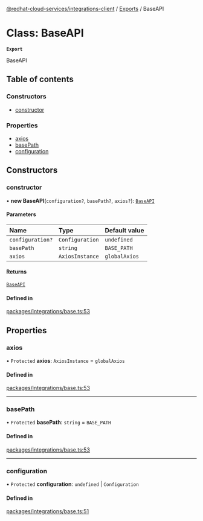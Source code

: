 [@redhat-cloud-services/integrations-client](../README.md) / [Exports](../modules.md) / BaseAPI

# Class: BaseAPI

**`Export`**

BaseAPI

## Table of contents

### Constructors

- [constructor](BaseAPI.md#constructor)

### Properties

- [axios](BaseAPI.md#axios)
- [basePath](BaseAPI.md#basepath)
- [configuration](BaseAPI.md#configuration)

## Constructors

### constructor

• **new BaseAPI**(`configuration?`, `basePath?`, `axios?`): [`BaseAPI`](BaseAPI.md)

#### Parameters

| Name | Type | Default value |
| :------ | :------ | :------ |
| `configuration?` | `Configuration` | `undefined` |
| `basePath` | `string` | `BASE_PATH` |
| `axios` | `AxiosInstance` | `globalAxios` |

#### Returns

[`BaseAPI`](BaseAPI.md)

#### Defined in

[packages/integrations/base.ts:53](https://github.com/RedHatInsights/javascript-clients/blob/main/packages/integrations/base.ts#L53)

## Properties

### axios

• `Protected` **axios**: `AxiosInstance` = `globalAxios`

#### Defined in

[packages/integrations/base.ts:53](https://github.com/RedHatInsights/javascript-clients/blob/main/packages/integrations/base.ts#L53)

___

### basePath

• `Protected` **basePath**: `string` = `BASE_PATH`

#### Defined in

[packages/integrations/base.ts:53](https://github.com/RedHatInsights/javascript-clients/blob/main/packages/integrations/base.ts#L53)

___

### configuration

• `Protected` **configuration**: `undefined` \| `Configuration`

#### Defined in

[packages/integrations/base.ts:51](https://github.com/RedHatInsights/javascript-clients/blob/main/packages/integrations/base.ts#L51)
